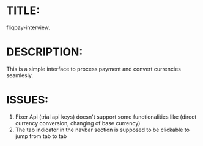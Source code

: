 # TITLE: 
fliqpay-interview.

# DESCRIPTION: 
This is a simple interface to process payment and convert currencies seamlesly.

# ISSUES:
  1. Fixer Api (trial api keys) doesn't support some functionalities like (direct currency conversion, changing of base currency)
  2. The tab indicator in the navbar section is supposed to be clickable to jump from tab to tab

